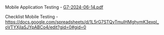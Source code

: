 Mobile Application Testing - 
[G7-2024-06-14.pdf](https://github.com/user-attachments/files/15843868/G7-2024-06-14.pdf)

Checklist Mobile Testing - https://docs.google.com/spreadsheets/d/1L5rG7STQvTmuIHMghymK3expl_oVTYXjlaSJYpABCo4/edit?gid=0#gid=0
